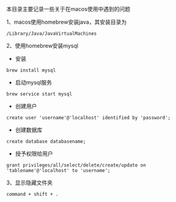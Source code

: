 本目录主要记录一些关于在macos使用中遇到的问题

1、macos使用homebrew安装java，其安装目录为

```
/Library/Java/JavaVirtualMachines
```

2、使用homebrew安装mysql

- 安装

```
brew install mysql
```

- 启动mysql服务

```
brew service start mysql
```

- 创建用户

```
create user 'username'@'localhost' identified by 'password';
```

- 创建数据库

```
create database databasename;
```

- 授予权限给用户

```
grant privileges/all/select/delete/create/update on 'tablename'@'localhost' to 'username';
```

3、显示隐藏文件夹

```
command + shift + .
```
